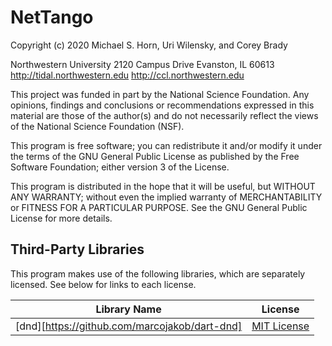# NetTango

Copyright (c) 2020 Michael S. Horn, Uri Wilensky, and Corey Brady

Northwestern University
2120 Campus Drive
Evanston, IL 60613
http://tidal.northwestern.edu
http://ccl.northwestern.edu

This project was funded in part by the National Science Foundation.  Any opinions, findings and conclusions or recommendations expressed in this material are those of the author(s) and do not necessarily reflect the views of the National Science Foundation (NSF).

This program is free software; you can redistribute it and/or modify it under the terms of the GNU General Public License as published by the Free Software Foundation; either version 3 of the License.

This program is distributed in the hope that it will be useful, but WITHOUT ANY WARRANTY; without even the implied warranty of MERCHANTABILITY or FITNESS FOR A PARTICULAR PURPOSE.  See the GNU General Public License for more details.

## Third-Party Libraries

This program makes use of the following libraries, which are separately licensed.  See below for links to each license.

| Library Name                                  | License                                            |
| --------------------------------------------- | ------------                                       |
| [dnd][https://github.com/marcojakob/dart-dnd] | [MIT License](https://opensource.org/licenses/MIT) |
